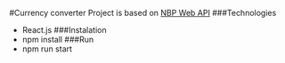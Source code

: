 #Currency converter
Project is based on [NBP Web API](http://api.nbp.pl/)
###Technologies
- React.js
###Instalation
- npm install
###Run
- npm run start
